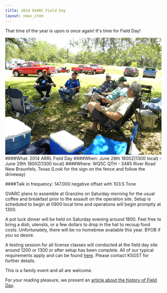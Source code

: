 ```yaml
---
title: 2014 GVARC Field Day
layout: news_item
---
```


That time of the year is upon is once again!  It's time for Field Day!  

![2013 Field Day - A lot of radio activity going on here!](/img/2013_fieldday.jpg "2013 Field Day - A lot of radio activity going on here!")
####What: 2014 ARRL Field Day
####When: June 28th 1800Z(1300 local) - June 29th 1800Z(1300 local)
####Where: WQ5C QTH - 3485 River Road New Braunfels, Texas (Look for the sign on the fence and follow the driveway)

####Talk in frequency: 147.000 negative offset with 103.5 Tone 

GVARC plans to assemble at Granzins on Saturday morning for the usual coffee and breakfast prior to the assault on the operation site.  Setup is scheduled to begin at 0900 local time and operations will begin promptly at 1300.

A pot luck dinner will be held on Saturday evening around 1800. Feel free to bring a dish, utensils, or a few dollars to drop in the hat to recoup food costs.  Unfortunately, there will be no homebrew available this year.  BYOB if you so desire.

A testing session for all license classes will conducted at the field day site around 1200 or 1300 or after setup has been complete.  All of our typical requirements apply and can be found [here](/testing/).  Please contact K5GST for further details.

This is a family event and all are welcome.

For your reading pleasure, we present an [article about the history of Field Day](http://www.saraclub.net/Images/History%20of%20Field%20Day.pdf).
